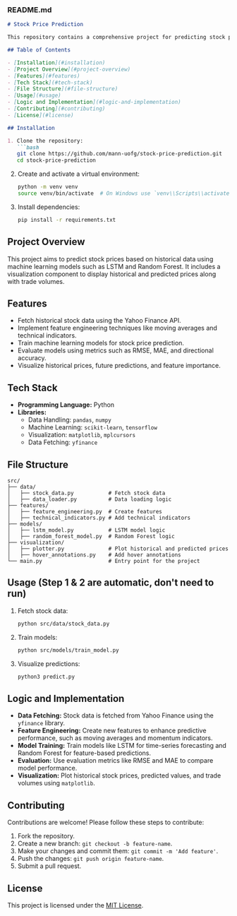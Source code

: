 ### **README.md**

```markdown
# Stock Price Prediction

This repository contains a comprehensive project for predicting stock prices using historical data and machine learning techniques. The project includes data fetching, feature engineering, model training, evaluation, and visualization of predictions.

## Table of Contents

- [Installation](#installation)
- [Project Overview](#project-overview)
- [Features](#features)
- [Tech Stack](#tech-stack)
- [File Structure](#file-structure)
- [Usage](#usage)
- [Logic and Implementation](#logic-and-implementation)
- [Contributing](#contributing)
- [License](#license)

## Installation

1. Clone the repository:
   ```bash
   git clone https://github.com/mann-uofg/stock-price-prediction.git
   cd stock-price-prediction
   ```

2. Create and activate a virtual environment:
   ```bash
   python -m venv venv
   source venv/bin/activate  # On Windows use `venv\\Scripts\\activate`
   ```

3. Install dependencies:
   ```bash
   pip install -r requirements.txt
   ```

## Project Overview

This project aims to predict stock prices based on historical data using machine learning models such as LSTM and Random Forest. It includes a visualization component to display historical and predicted prices along with trade volumes.

## Features

- Fetch historical stock data using the Yahoo Finance API.
- Implement feature engineering techniques like moving averages and technical indicators.
- Train machine learning models for stock price prediction.
- Evaluate models using metrics such as RMSE, MAE, and directional accuracy.
- Visualize historical prices, future predictions, and feature importance.

## Tech Stack

- **Programming Language:** Python
- **Libraries:** 
  - Data Handling: `pandas`, `numpy`
  - Machine Learning: `scikit-learn`, `tensorflow`
  - Visualization: `matplotlib`, `mplcursors`
  - Data Fetching: `yfinance`

## File Structure

```plaintext
src/
├── data/
│   ├── stock_data.py           # Fetch stock data
│   ├── data_loader.py          # Data loading logic
├── features/
│   ├── feature_engineering.py  # Create features
│   ├── technical_indicators.py # Add technical indicators
├── models/
│   ├── lstm_model.py           # LSTM model logic
│   ├── random_forest_model.py  # Random Forest logic
├── visualization/
│   ├── plotter.py              # Plot historical and predicted prices
│   ├── hover_annotations.py    # Add hover annotations
└── main.py                     # Entry point for the project
```

## Usage (Step 1 & 2 are automatic, don't need to run)

1. Fetch stock data:
   ```bash
   python src/data/stock_data.py
   ```

2. Train models:
   ```bash
   python src/models/train_model.py
   ```

3. Visualize predictions:
   ```bash
   python3 predict.py
   ```

## Logic and Implementation

- **Data Fetching:** Stock data is fetched from Yahoo Finance using the `yfinance` library.
- **Feature Engineering:** Create new features to enhance predictive performance, such as moving averages and momentum indicators.
- **Model Training:** Train models like LSTM for time-series forecasting and Random Forest for feature-based predictions.
- **Evaluation:** Use evaluation metrics like RMSE and MAE to compare model performance.
- **Visualization:** Plot historical stock prices, predicted values, and trade volumes using `matplotlib`.

## Contributing

Contributions are welcome! Please follow these steps to contribute:
1. Fork the repository.
2. Create a new branch: `git checkout -b feature-name`.
3. Make your changes and commit them: `git commit -m 'Add feature'`.
4. Push the changes: `git push origin feature-name`.
5. Submit a pull request.

## License

This project is licensed under the [MIT License](LICENSE).
